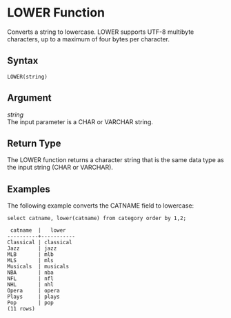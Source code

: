 # LOWER Function<a name="r_LOWER"></a>

Converts a string to lowercase\. LOWER supports UTF\-8 multibyte characters, up to a maximum of four bytes per character\.

## Syntax<a name="r_LOWER-synopsis"></a>

```
LOWER(string)
```

## Argument<a name="r_LOWER-argument"></a>

 *string*   
The input parameter is a CHAR or VARCHAR string\. 

## Return Type<a name="r_LOWER-return-type"></a>

The LOWER function returns a character string that is the same data type as the input string \(CHAR or VARCHAR\)\.

## Examples<a name="r_LOWER-examples"></a>

The following example converts the CATNAME field to lowercase: 

```
select catname, lower(catname) from category order by 1,2;

 catname  |   lower
----------+-----------
Classical | classical
Jazz      | jazz
MLB       | mlb
MLS       | mls
Musicals  | musicals
NBA       | nba
NFL       | nfl
NHL       | nhl
Opera     | opera
Plays     | plays
Pop       | pop
(11 rows)
```